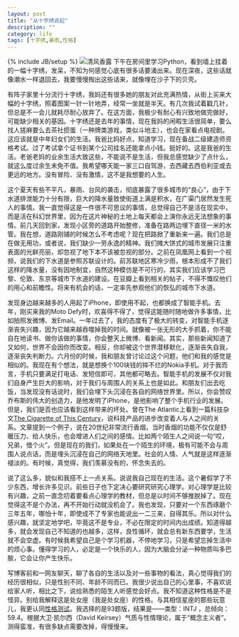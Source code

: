 ```yaml
---
layout: post
title: "从十字绣说起"
description: ""
category: life
tags: [十字绣,暴雨,性格]
---
```

{% include JB/setup %}
![清风香露](http://www.baidupcs.com/thumbnail/%E6%B8%85%E9%A3%8E%E9%A6%99%E9%9C%B2.jpg?fid=2368459659-250528-202335919&time=1355559551&sign=FPDTAE-DCb740ccc5511e5e8fedcff06b081203-nRShyFr2UhG3slviv2Djh3IkP1w%3D&expires=8h&digest=311c17f7ca7f1026cd73e608c65c7e9b&size=c850_u580&quality=100)
下午在房间里学习Python，看到墙上挂着的一幅十字绣，发呆，不知为何感觉心底有很多话要涌出来。现在深夜，这些话就像潮水一样退回去，我要慢慢掏出这些话来，就像埋在沙子下的贝壳。

有阵子家里十分流行十字绣，我妈还有很多她的朋友对此充满热情，从街上买来大幅的十字绣，照着图案一针一针地弄，经常一坐就是半天。有几次我试着戳几针，但总是不一会儿就耗尽耐心放弃了。在这方面，我极少有耐心有兴致地做完做好，可能缺少相关的基因。十字绣还是去年的事情，现在我妈的闲暇生活很简单，要么找人搓麻要么去茶社掼蛋（一种牌类游戏，类似斗地主），也会在家看点电视剧。这应该就是中年妇女们的生活。我爸比妈好点，知道学习，现在备战二级建造师资格考试。过了考试拿个证书到某个公司挂名还能拿点小钱。挺好的。这是我爸的生活。老爸老妈的业余生活大致这些，不能说不是生活，但我总感觉缺少了点什么，就这么度过余生未免不值。我希望哪天能一家三口自驾游，去西藏去西伯利亚或去更远的地方。没有冒险、没有激情，这不是我想要的人生。

这个夏天有些不平凡，暴雨、台风的袭击，彻底暴露了很多城市的“良心”，由于下水道排泄能力十分有限，巨大的降水量致使街道上满是积水，在广渠门居然发生死人的事情。我一直觉得这是一件很不可思议的事情，总觉得自己不是活在现实中，而是活在科幻世界里，因为在这片神秘的土地上每天都会上演你永远无法想象的事情。前几天回到家，发现小区旁的道路开始整修，准备在路两边埋下直径一米的水管。我在想，道路刚铺的时候怎么不考虑呢？现在把路掀了重新来一遍。我们总是在做无用功，或者说，我们缺少一劳永逸的精神。我们摊大饼式的城市发展只注重表面的光鲜亮丽，却忽视了地下本不该被忽视的部分。之前在凤凰网上看到一个视频，说我们的下水道是参照苏联设计的。前苏联地区寒冷少雨，根本形成不了我们这样的降水量，没有因地制宜，自然这种模仿是不可行的，其实我们应该学习巴黎、伦敦、东京等城市下水道的建设。在豆瓣上看到相关的帖子，不得不慨叹他们的用心和前瞻性。将来有机会的话，一定率先参观他们的恢弘的城市下水道。

发现身边越来越多的人用起了iPhone，即使用不起，也都换成了智能手机。去年，刚买来我的Moto Defy时，欢喜得不得了，觉得这能随时随地做许多事情，比如拍照发微博、发Email。一年过去了，我的态度有了极大的转变，对智能手机逐渐丧失兴趣，因为它越来越吞噬掉我的时间。就像被一张无形的大手抓着，你不能自在地读书、做你该做的事情，你会整天上微博、看新闻。其实，那些新闻知道了又如何，世界不会因你而改变。相反，你却被这个世界潜移默化，逐渐丧失自我，逐渐丧失判断力。六月份的时候，我和朋友曾讨论过这个问题，他们和我的感觉是相似的。我现在有个想法，就是想换个100块钱的摔不烂的Nokia手机。对于我而言，手机只要满足打电话、发短信即可，其他都可略去。智能手机的发展不仅对我们自身产生巨大的影响，对于我们与周围人的关系上也是如此。和朋友们出去吃饭，当发现没有话说时，我们会埋下头沉浸在各自的网络世界里。所以，你会赞叹乔布斯的伟大的创造力，是他发明了iPhone，是他影响了整个手机行业的发展。但是，我们是否也应该看到这样带来的坏处。曾在The Atlantic上看到一篇科技杂文[The Cigarette of This Century](http://www.theatlantic.com/technology/archive/2012/06/the-cigarette-of-this-century/258092/ "The Cigarette of This Century")，说科技产品的进步改变着人与人之间的关系。文章提到一个例子，说在20世纪非常流行香烟，当时香烟的功能不仅仅是舒暖压力、给人快乐，也会增进人们之间的感情。比如两个陌生人之间说一句“哎，兄弟，借个火”。但是现在的我们，如果处在一个陌生的环境，极有可能不会与周围人说点话，而是埋头沉浸在自己的网络天地里。社会的人情、人气就是这样逐渐褪淡的。有时候，真觉得，我们羡慕没有的，怀念失去的。

说了这么多，貌似和我搭不上一点关系。说说我自己现在的生活。这个暑假学了不少东西，增长许多见识。前些日子也下定决心要研究研究心理学。对心理学是比较有兴趣，之前一直念叨着要看点心理学的教材，但总是以时间不够推脱掉了。现在觉得这不是个办法，再不开始行动就没机会了。我也发现，只要对一个东西琢磨个三年五年，哪怕十年，即使成不了专家也能说出一二三来，自得其乐。所以对什么感兴趣，就坚定地学吧，毕竟这不是专业，不必在限定的时间内出成绩。知道得越多，就会发现自己不知道的也越多，这样，良性循环，就会总有新东西要学，生活就不会空虚。有时候我希望自己是个学习机器，不停地学习，只是希望忘掉生活中的烦心事。懂得学习的人，必定是一个快乐的人，因为大脑会分泌一种物质叫多巴胺，它会让你产生快乐。

写博客前和一网友聊天，聊了各自的生活以及对一些事物的看法，真心觉得我们的经历很相似，只是性别不同、年龄不同而已。我很少说出自己的心里事，不喜欢说给家人听，相比之下，说给熟悉的陌生人听感觉会好点。我不知道这种性格是不是怪异。别给我解释这是处女座（我是处女座）的性格。与其相信星座的那些玩意儿，我更认同[性格测试](http://www.apesk.com/mbti/dati.asp)。我选择的是93题版，结果是——类型：INTJ ，总倾向：59.4。根据大卫·凯尔西（David Keirsey）气质与性情理论，属于“概念主义者”。测得蛮准，有很多缺点需要改掉，得慢慢来。
